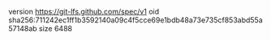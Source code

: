 version https://git-lfs.github.com/spec/v1
oid sha256:711242ec1ff1b3592140a09c4f5cce69e1bdb48a73e735cf853abd55a57148ab
size 6488
